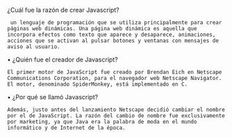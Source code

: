 ¿Cuál fue la razón de crear Javascript?

     un lenguaje de programación que se utiliza principalmente para crear páginas web dinámicas. Una página web dinámica es aquella que incorpora efectos como texto que aparece y desaparece, animaciones, acciones que se activan al pulsar botones y ventanas con mensajes de aviso al usuario.


• ¿Quién fue el creador de Javascript?


    El primer motor de JavaScript fue creado por Brendan Eich en Netscape Communications Corporation, para el navegador web Netscape Navigator. El motor, denominado SpiderMonkey, está implementado en C.



• ¿Por qué se llamó Javascript?

    Además, justo antes del lanzamiento Netscape decidió cambiar el nombre por el de JavaScript. La razón del cambio de nombre fue exclusivamente por marketing, ya que Java era la palabra de moda en el mundo informático y de Internet de la época.